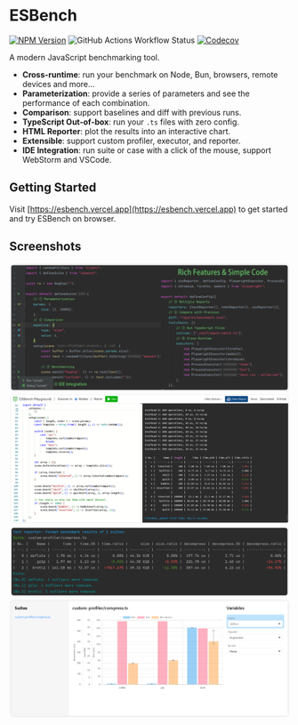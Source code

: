 # ESBench

[![NPM Version](https://img.shields.io/npm/v/esbench?style=flat-square)](https://www.npmjs.com/package/esbench)
![GitHub Actions Workflow Status](https://img.shields.io/github/actions/workflow/status/ESBenchmark/ESBench/test.yml?style=flat-square)
[![Codecov](https://img.shields.io/codecov/c/gh/ESBenchmark/ESBench?style=flat-square)](https://codecov.io/gh/ESBenchmark/ESBench)

A modern JavaScript benchmarking tool.

- **Cross-runtime**: run your benchmark on Node, Bun, browsers, remote devices and more...
- **Parameterization**: provide a series of parameters and see the performance of each combination.
- **Comparison**: support baselines and diff with previous runs.
- **TypeScript Out-of-box**: run your `.ts` files with zero config.
- **HTML Reporter**: plot the results into an interactive chart.
- **Extensible**: support custom profiler, executor, and reporter.
- **IDE Integration**: run suite or case with a click of the mouse, support WebStorm and VSCode.

## Getting Started

Visit [https://esbench.vercel.app](https://esbench.vercel.app) to get started and try ESBench on browser.

## Screenshots

![Rich Features & Simple Code](https://github.com/ESBenchmark/ESBench/raw/master/docs/assets/suite-and-config.webp)
![Playground](https://github.com/ESBenchmark/ESBench/raw/master/docs/assets/playground.webp)
![Text Report](https://github.com/ESBenchmark/ESBench/raw/master/docs/assets/text-report.webp)
![HTML Report](https://github.com/ESBenchmark/ESBench/raw/master/docs/assets/html-report-metrics.webp)
